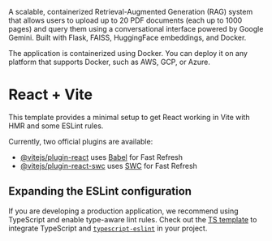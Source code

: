A scalable, containerized Retrieval-Augmented Generation (RAG) system that allows users to upload up to 20 PDF documents (each up to 1000 pages) and query them using a conversational interface powered by Google Gemini. Built with Flask, FAISS, HuggingFace embeddings, and Docker.

The application is containerized using Docker. You can deploy it on any platform that supports Docker, such as AWS, GCP, or Azure.
# React + Vite

This template provides a minimal setup to get React working in Vite with HMR and some ESLint rules.

Currently, two official plugins are available:

- [@vitejs/plugin-react](https://github.com/vitejs/vite-plugin-react/blob/main/packages/plugin-react/README.md) uses [Babel](https://babeljs.io/) for Fast Refresh
- [@vitejs/plugin-react-swc](https://github.com/vitejs/vite-plugin-react-swc) uses [SWC](https://swc.rs/) for Fast Refresh

## Expanding the ESLint configuration

If you are developing a production application, we recommend using TypeScript and enable type-aware lint rules. Check out the [TS template](https://github.com/vitejs/vite/tree/main/packages/create-vite/template-react-ts) to integrate TypeScript and [`typescript-eslint`](https://typescript-eslint.io) in your project.
